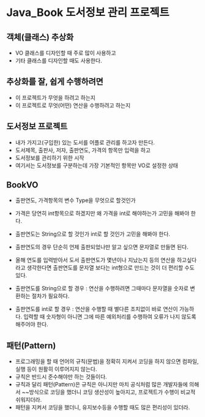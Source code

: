 # Java_Book 도서정보 관리 프로젝트

## 객체(클래스) 추상화
* VO 클래스를 디자인할 때 주로 많이 사용하고
* 기타 클래스를 디자인할 때도 사용한다.

## 추상화를 잘, 쉽게 수행하려면
* 이 프로젝트가 무엇을 하려고 하는지
* 이 프로젝트로 무엇(어떤) 연산을 수행하려고 하는지

## 도서정보 프로젝트
* 내가 가지고(구입한) 있는 도서를 어플로 관리를 하고자 만든다.
* 도서제목, 출판사, 저자, 출판연도, 가격의 항목만 입력을 하고
* 도서정보를 관리하기 위한 시작
* 여기서는 도서정보를 구분하는데 가장 기본적인 항목만 VO로 설정한 상태

## BookVO
* 출판연도, 가격항목의 변수 Type을 무엇으로 할것인가
* 가격은 당연히 int항목으로 하겠지만 왜 가격을 int로 해야하는가 고민을 해봐야 한다.
* 출판연도는 String으로 할 것인가 int로 할 것인가 고민을 해봐야 한다.
* 출판연도의 경우 단순히 언제 출판되었나만 알고 싶으면 문자열로 만들면 된다.
* 올해 연도를 입력받아서 도서 출판연도가 몇년이나 지났는지 등의 연산을 하고싶다 라고 생각한다면 출판연도를 문자열 보다는 int형으로 만드는 것이 더 편리할 수도 있다.

* 출판연도를 String으로 할 경우 : 연산을 수행하려면 그때마다 문자열을 숫자로 변환하는 절차가 필요하다.

* 출판연도를 int로 할 경우 : 연산을 수행할 때 별다른 조치없이 바로 연산이 가능하다. 입력할 때 숫자형이 아니면 그에 따른 예외처리를 수행하여 오류가 나지 않도록 해주어야 한다.

## 패턴(Pattern)
* 프로그래밍을 할 때 언어의 규칙(문법)을 정확히 지켜서 코딩을 하지 않으면 컴파일, 실행 등이 원활히 이루어지지 않는다.
* 규칙은 반드시 준수해야만 하는 것들이다. 
* 규칙과 달리 패턴(Pattern)은 규칙은 아니지만 마치 공식처럼 많은 개발자들에 의해서 ~~방식으로 코딩을 했더니 코딩 생산성이 높아지고, 프로젝트가 수행이 비교적 쉬워지더라.
* 패턴을 지켜서 코딩을 했더니, 유지보수등을 수행할 때도 많은 편리성이 있더라.